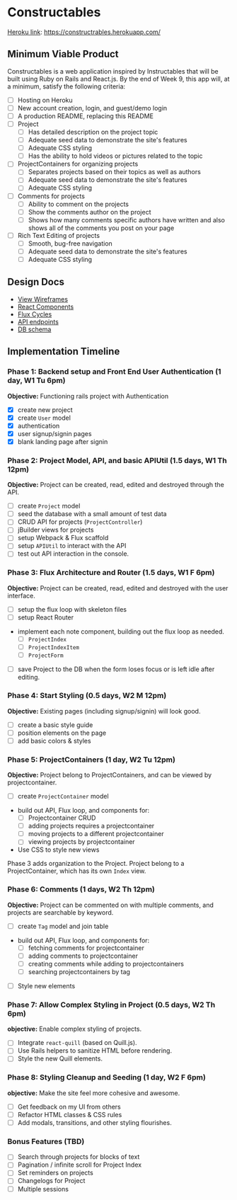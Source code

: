 # Constructables

[Heroku link][heroku]: https://constructrables.herokuapp.com/

[heroku]: http://www.herokuapp.com

## Minimum Viable Product

Constructables is a web application inspired by Instructables that will be built using Ruby on Rails and React.js.  By the end of Week 9, this app will, at a minimum, satisfy the following criteria:

- [ ] Hosting on Heroku
- [ ] New account creation, login, and guest/demo login
- [ ] A production README, replacing this README
- [ ] Project
  - [ ] Has detailed description on the project topic
  - [ ] Adequate seed data to demonstrate the site's features
  - [ ] Adequate CSS styling
  - [ ] Has the ability to hold videos or pictures related to the topic

- [ ] ProjectContainers for organizing projects
  - [ ] Separates projects based on their topics as well as authors
  - [ ] Adequate seed data to demonstrate the site's features
  - [ ] Adequate CSS styling

- [ ] Comments for projects
  - [ ] Ability to comment on the projects
  - [ ] Show the comments author on the project
  - [ ] Shows how many comments specific authors have written and also shows all of the comments you post on your page

- [ ] Rich Text Editing of projects
  - [ ] Smooth, bug-free navigation
  - [ ] Adequate seed data to demonstrate the site's features
  - [ ] Adequate CSS styling

## Design Docs
* [View Wireframes][views]
* [React Components][components]
* [Flux Cycles][flux-cycles]
* [API endpoints][api-endpoints]
* [DB schema][schema]

[views]: docs/views.md
[components]: docs/components.md
[flux-cycles]: docs/flux-cycles.md
[api-endpoints]: docs/api-endpoints.md
[schema]: docs/schema.md

## Implementation Timeline

### Phase 1: Backend setup and Front End User Authentication (1 day, W1 Tu 6pm)

**Objective:** Functioning rails project with Authentication

- [X] create new project
- [X] create `User` model
- [X] authentication
- [X] user signup/signin pages
- [X] blank landing page after signin

### Phase 2: Project Model, API, and basic APIUtil (1.5 days, W1 Th 12pm)

**Objective:** Project can be created, read, edited and destroyed through
the API.

- [ ] create `Project` model
- [ ] seed the database with a small amount of test data
- [ ] CRUD API for projects (`ProjectController`)
- [ ] jBuilder views for projects
- [ ] setup Webpack & Flux scaffold
- [ ] setup `APIUtil` to interact with the API
- [ ] test out API interaction in the console.

### Phase 3: Flux Architecture and Router (1.5 days, W1 F 6pm)

**Objective:** Project can be created, read, edited and destroyed with the
user interface.

- [ ] setup the flux loop with skeleton files
- [ ] setup React Router
- implement each note component, building out the flux loop as needed.
  - [ ] `ProjectIndex`
  - [ ] `ProjectIndexItem`
  - [ ] `ProjectForm`
- [ ] save Project to the DB when the form loses focus or is left idle
  after editing.

### Phase 4: Start Styling (0.5 days, W2 M 12pm)

**Objective:** Existing pages (including signup/signin) will look good.

- [ ] create a basic style guide
- [ ] position elements on the page
- [ ] add basic colors & styles

### Phase 5: ProjectContainers (1 day, W2 Tu 12pm)

**Objective:** Project belong to ProjectContainers, and can be viewed by projectcontainer.

- [ ] create `ProjectContainer` model
- build out API, Flux loop, and components for:
  - [ ] Projectcontainer CRUD
  - [ ] adding projects requires a projectcontainer
  - [ ] moving projects to a different projectcontainer
  - [ ] viewing projects by projectcontainer
- Use CSS to style new views

Phase 3 adds organization to the Project. Project belong to a ProjectContainer,
which has its own `Index` view.

### Phase 6: Comments (1 days, W2 Th 12pm)

**Objective:** Project can be commented on with multiple comments, and projects are searchable by keyword.

- [ ] create `Tag` model and join table
- build out API, Flux loop, and components for:
  - [ ] fetching comments for projectcontainer
  - [ ] adding comments to projectcontainer
  - [ ] creating comments while adding to projectcontainers
  - [ ] searching projectcontainers by tag
- [ ] Style new elements

### Phase 7: Allow Complex Styling in Project (0.5 days, W2 Th 6pm)

**objective:** Enable complex styling of projects.

- [ ] Integrate `react-quill` (based on Quill.js).
- [ ] Use Rails helpers to sanitize HTML before rendering.
- [ ] Style the new Quill elements.

### Phase 8: Styling Cleanup and Seeding (1 day, W2 F 6pm)

**objective:** Make the site feel more cohesive and awesome.

- [ ] Get feedback on my UI from others
- [ ] Refactor HTML classes & CSS rules
- [ ] Add modals, transitions, and other styling flourishes.

### Bonus Features (TBD)
- [ ] Search through projects for blocks of text
- [ ] Pagination / infinite scroll for Project Index
- [ ] Set reminders on projects
- [ ] Changelogs for Project
- [ ] Multiple sessions

[phase-one]: docs/phases/phase1.md
[phase-two]: docs/phases/phase2.md
[phase-three]: docs/phases/phase3.md
[phase-four]: docs/phases/phase4.md
[phase-five]: docs/phases/phase5.md

